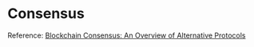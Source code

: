 # Consensus


Reference: [Blockchain Consensus: An Overview of Alternative Protocols](https://www.mdpi.com/2073-8994/13/8/1363)
